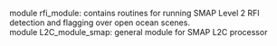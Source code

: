 module rfi_module: contains routines for running SMAP Level 2 RFI detection and flagging over open ocean scenes.  
module L2C_module_smap: general module for SMAP L2C processor
